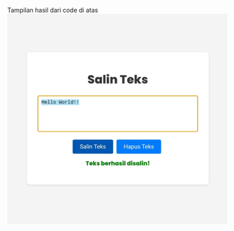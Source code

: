 Tampilan hasil dari code di atas
![image alt](https://github.com/reeokey/Project-Simpel-Salin-Teks/blob/2e04ac15e78e127ad2cb7b232511f16548a63c5f/Screenshot_20250517_164339_Acode.jpg)
